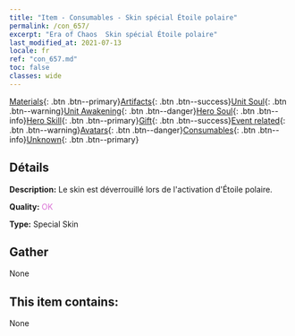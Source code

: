 ```yaml
---
title: "Item - Consumables - Skin spécial Étoile polaire"
permalink: /con_657/
excerpt: "Era of Chaos  Skin spécial Étoile polaire"
last_modified_at: 2021-07-13
locale: fr
ref: "con_657.md"
toc: false
classes: wide
---
```

 [Materials](/ItemsFR/){: .btn .btn--primary}[Artifacts](/ItemsFR/Artifacts/){: .btn .btn--success}[Unit Soul](/ItemsFR/UnitSoul/){: .btn .btn--warning}[Unit Awakening](/ItemsFR/UnitAwakening/){: .btn .btn--danger}[Hero Soul](/ItemsFR/HeroSoul/){: .btn .btn--info}[Hero Skill](/ItemsFR/HeroSkill/){: .btn .btn--primary}[Gift](/ItemsFR/Gift/){: .btn .btn--success}[Event related](/ItemsFR/Events/){: .btn .btn--warning}[Avatars](/ItemsFR/Avatars/){: .btn .btn--danger}[Consumables](/ItemsFR/Consumables/){: .btn .btn--info}[Unknown](/ItemsFR/Unknown/){: .btn .btn--primary}

## Détails
 **Description:** Le skin est déverrouillé lors de l'activation d'Étoile polaire.

 **Quality:** <span style="color: #DA70D6">OK</span>

 **Type:** Special Skin

## Gather

  None

## This item contains:

  None

